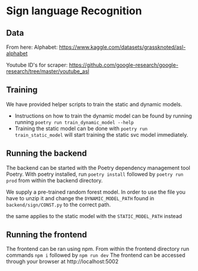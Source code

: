 # Sign language Recognition

## Data

From here:
Alphabet: https://www.kaggle.com/datasets/grassknoted/asl-alphabet

Youtube ID's for scraper: https://github.com/google-research/google-research/tree/master/youtube_asl

## Training
We have provided helper scripts to train the static and dynamic models.
- Instructions on how to train the dynamic model can be found by running running `poetry run train_dynamic_model --help`
- Training the static model can be done with `poetry run train_static_model` will start training the static svc model immediately.

## Running the backend

The backend can be started with the Poetry dependency management tool Poetry. With poetry installed, run `poetry install` followed by `poetry run prod` from within the backend directory.

We supply a pre-trained random forest model. In order to use the file you have to unzip it and change the `DYNAMIC_MODEL_PATH` found in `backend/sign/CONST.py` to the correct path.

the same applies to the static model with the `STATIC_MODEL_PATH` instead

## Running the frontend

The frontend can be ran using npm. From within the frontend directory run commands `npm i` followed by `npm run dev`
The frontend can be accessed through your browser at http://localhost:5002
